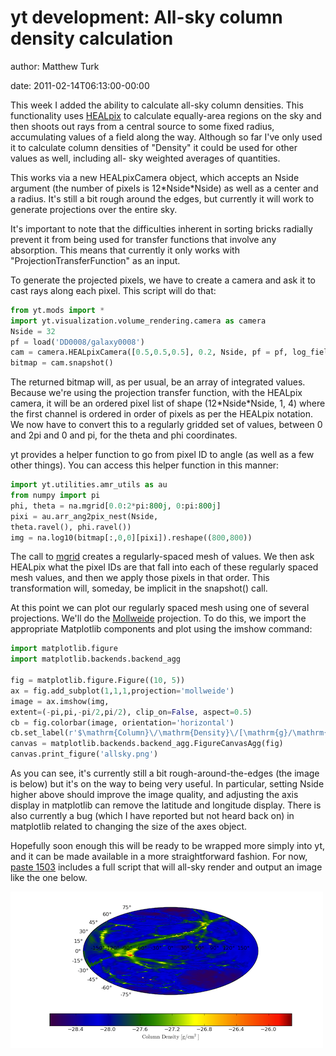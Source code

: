 # yt development: All-sky column density calculation

author: Matthew Turk

date: 2011-02-14T06:13:00-00:00

This week I added the ability to calculate all-sky column densities.
This functionality uses [HEALpix](http://healpix.jpl.nasa.gov/) to
calculate equally-area regions on the sky and then shoots out rays from
a central source to some fixed radius, accumulating values of a field
along the way. Although so far I've only used it to calculate column
densities of "Density" it could be used for other values as well,
including all- sky weighted averages of quantities.

This works via a new HEALpixCamera object, which accepts an Nside
argument (the number of pixels is 12\*Nside\*Nside) as well as a center
and a radius. It's still a bit rough around the edges, but currently it
will work to generate projections over the entire sky.

It's important to note that the difficulties inherent in sorting bricks
radially prevent it from being used for transfer functions that involve
any absorption. This means that currently it only works with
"ProjectionTransferFunction" as an input.

To generate the projected pixels, we have to create a camera and ask it
to cast rays along each pixel. This script will do that:

``` python
from yt.mods import *
import yt.visualization.volume_rendering.camera as camera
Nside = 32
pf = load('DD0008/galaxy0008')
cam = camera.HEALpixCamera([0.5,0.5,0.5], 0.2, Nside, pf = pf, log_fields = [False])
bitmap = cam.snapshot()
```

The returned bitmap will, as per usual, be an array of integrated
values. Because we're using the projection transfer function, with the
HEALpix camera, it will be an ordered pixel list of shape
(12\*Nside\*Nside, 1, 4) where the first channel is ordered in order of
pixels as per the HEALpix notation. We now have to convert this to a
regularly gridded set of values, between 0 and 2pi and 0 and pi, for the
theta and phi coordinates.

yt provides a helper function to go from pixel ID to angle (as well as a
few other things). You can access this helper function in this manner:

``` python
import yt.utilities.amr_utils as au
from numpy import pi
phi, theta = na.mgrid[0.0:2*pi:800j, 0:pi:800j]
pixi = au.arr_ang2pix_nest(Nside,
theta.ravel(), phi.ravel())
img = na.log10(bitmap[:,0,0][pixi]).reshape((800,800))
```

The call to
[mgrid](http://docs.scipy.org/doc/numpy/reference/generated/numpy.mgrid.html)
creates a regularly-spaced mesh of values. We then ask HEALpix what the
pixel IDs are that fall into each of these regularly spaced mesh values,
and then we apply those pixels in that order. This transformation will,
someday, be implicit in the snapshot() call.

At this point we can plot our regularly spaced mesh using one of several
projections. We'll do the
[Mollweide](http://en.wikipedia.org/wiki/Mollweide_projection)
projection. To do this, we import the appropriate Matplotlib components
and plot using the imshow command:

``` python
import matplotlib.figure
import matplotlib.backends.backend_agg

fig = matplotlib.figure.Figure((10, 5))
ax = fig.add_subplot(1,1,1,projection='mollweide')
image = ax.imshow(img,
extent=(-pi,pi,-pi/2,pi/2), clip_on=False, aspect=0.5)
cb = fig.colorbar(image, orientation='horizontal')
cb.set_label(r'$\mathrm{Column}\/\mathrm{Density}\/[\mathrm{g}/\mathrm{cm}^2]$')
canvas = matplotlib.backends.backend_agg.FigureCanvasAgg(fig)
canvas.print_figure('allsky.png')
```

As you can see, it's currently still a bit rough-around-the-edges (the
image is below) but it's on the way to being very useful. In particular,
setting Nside higher above should improve the image quality, and
adjusting the axis display in matplotlib can remove the latitude and
longitude display. There is also currently a bug (which I have reported
but not heard back on) in matplotlib related to changing the size of the
axes object.

Hopefully soon enough this will be ready to be wrapped more simply into
yt, and it can be made available in a more straightforward fashion. For
now, [paste 1503](http://paste.enzotools.org/show/1503) includes a full
script that will all-sky render and output an image like the one below.

![image](/img/allsky.png)
